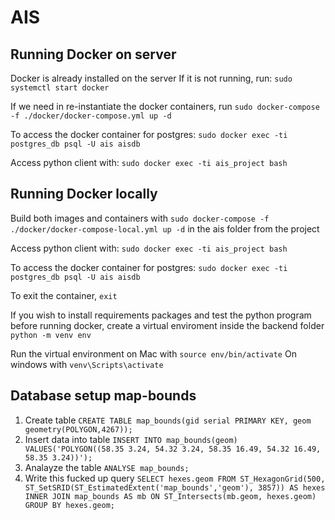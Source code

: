 # AIS

## Running Docker on server
Docker is already installed on the server
If it is not running, run: ```sudo systemctl start docker```

If we need in re-instantiate the docker containers, run 
```sudo docker-compose -f ./docker/docker-compose.yml up -d```

To access the docker container for postgres:
```sudo docker exec -ti postgres_db psql -U ais aisdb```

Access python client with: 
```sudo docker exec -ti ais_project bash```

## Running Docker locally
Build both images and containers with ```sudo docker-compose -f ./docker/docker-compose-local.yml up -d``` in the ais folder from the project

Access python client with: 
```sudo docker exec -ti ais_project bash```

To access the docker container for postgres:
```sudo docker exec -ti postgres_db psql -U ais aisdb```

To exit the container, ```exit```

If you wish to install requirements packages and test the python program before running docker, create a virtual enviroment inside the backend folder
```python -m venv env```

Run the virtual environment on Mac with 
```source env/bin/activate```
On windows with ```venv\Scripts\activate```

## Database setup map-bounds
1. Create table ```CREATE TABLE map_bounds(gid serial PRIMARY KEY, geom geometry(POLYGON,4267));```
1. Insert data into table 
```INSERT INTO map_bounds(geom) VALUES('POLYGON((58.35 3.24, 54.32 3.24, 58.35 16.49, 54.32 16.49, 58.35 3.24))');```
1. Analayze the table ```ANALYSE map_bounds;```
1. Write this fucked up query 
```SELECT hexes.geom FROM ST_HexagonGrid(500, ST_SetSRID(ST_EstimatedExtent('map_bounds','geom'), 3857)) AS hexes INNER JOIN map_bounds AS mb ON ST_Intersects(mb.geom, hexes.geom) GROUP BY hexes.geom;```